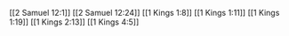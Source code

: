 [[2 Samuel 12:1]]
[[2 Samuel 12:24]]
[[1 Kings 1:8]]
[[1 Kings 1:11]]
[[1 Kings 1:19]]
[[1 Kings 2:13]]
[[1 Kings 4:5]]
